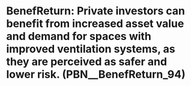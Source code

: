 # BenefReturn: __Private investors can benefit from increased asset value and demand for spaces with improved ventilation systems, as they are perceived as safer and lower risk.__ (PBN__BenefReturn_94)

